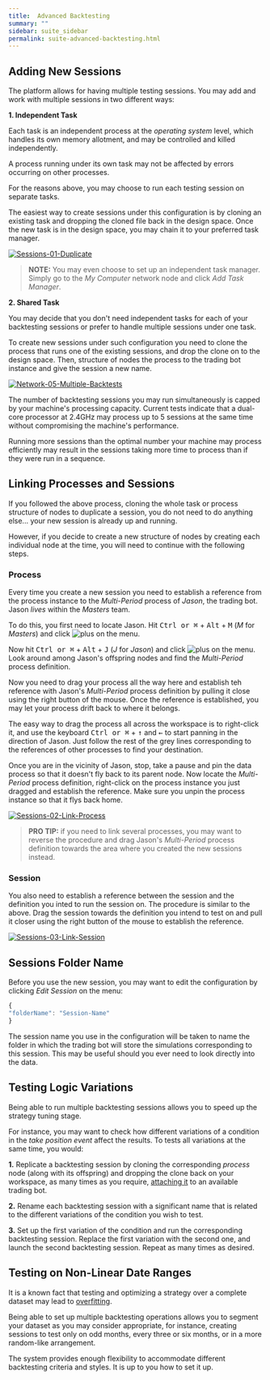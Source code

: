 ```yaml
---
title:  Advanced Backtesting
summary: ""
sidebar: suite_sidebar
permalink: suite-advanced-backtesting.html
---
```


## Adding New Sessions

The platform allows for having multiple testing sessions. You may add and work with multiple sessions in two different ways:

**1. Independent Task**

Each task is an independent process at the *operating system* level, which handles its own memory allotment, and may be controlled and killed independently.

A process running under its own task may not be affected by errors occurring on other processes.

For the reasons above, you may choose to run each testing session on separate tasks.

The easiest way to create sessions under this configuration is by cloning an existing task and dropping the cloned file back in the design space. Once the new task is in the design space, you may chain it to your preferred task manager.

[![Sessions-01-Duplicate](https://user-images.githubusercontent.com/13994516/70354911-23d8c000-1871-11ea-8a6c-552ab6e206ce.gif)](https://user-images.githubusercontent.com/13994516/70354911-23d8c000-1871-11ea-8a6c-552ab6e206ce.gif)

> **NOTE:** You may even choose to set up an independent task manager. Simply go to the *My Computer* network node and click *Add Task Manager*.

**2. Shared Task**

You may decide that you don't need independent tasks for each of your backtesting sessions or prefer to handle multiple sessions under one task.

To create new sessions under such configuration you need to clone the process that runs one of the existing sessions, and drop the clone on to the design space. Then, structure of nodes the process to the trading bot instance and give the session a new name.

[![Network-05-Multiple-Backtests](https://user-images.githubusercontent.com/13994516/67272829-90644f00-f4bd-11e9-9559-3f01233ecee8.gif)](https://user-images.githubusercontent.com/13994516/67272829-90644f00-f4bd-11e9-9559-3f01233ecee8.gif)

The number of backtesting sessions you may run simultaneously is capped by your machine's processing capacity. Current tests indicate that a dual-core processor at 2.4GHz may process up to 5 sessions at the same time without compromising the machine's performance.

Running more sessions than the optimal number your machine may process efficiently may result in the sessions taking more time to process than if they were run in a sequence.

## Linking Processes and Sessions

If you followed the above process, cloning the whole task or process structure of nodes to duplicate a session, you do not need to do anything else... your new session is already up and running.

However, if you decide to create a new structure of nodes by creating each individual node at the time, you will need to continue with the following steps.

### Process

Every time you create a new session you need to establish a reference from the process instance to the *Multi-Period* process of *Jason*, the trading bot. Jason *lives* within the *Masters* team.

To do this, you first need to locate Jason. Hit <kbd>Ctrl or &#8984;</kbd> + <kbd>Alt</kbd> + <kbd>M</kbd> (*M* for *Masters*) and click ![plus](https://user-images.githubusercontent.com/13994516/70042962-121cc180-15c0-11ea-8322-018f78524f39.PNG) on the menu.

Now hit <kbd>Ctrl or &#8984;</kbd> + <kbd>Alt</kbd> + <kbd>J</kbd> (*J* for *Jason*) and click ![plus](https://user-images.githubusercontent.com/13994516/70042962-121cc180-15c0-11ea-8322-018f78524f39.PNG) on the menu. Look around among Jason's offspring nodes and find the *Multi-Period* process definition.

Now you need to drag your process all the way here and establish teh reference with Jason's *Multi-Period* process definition by pulling it close using the right button of the mouse. Once the reference is established, you may let your process drift back to where it belongs.

The easy way to drag the process all across the workspace is to right-click it, and use the keyboard <kbd>Ctrl or &#8984;</kbd> + <kbd>&#8593;</kbd> and <kbd>&#8592;</kbd> to start panning in the direction of Jason. Just follow the rest of the grey lines corresponding to the references of other processes to find your destination.

Once you are in the vicinity of Jason, stop, take a pause and pin the data process so that it doesn't fly back to its parent node. Now locate the *Multi-Period* process definition, right-click on the process instance you just dragged and establish the reference. Make sure you unpin the process instance so that it flys back home.

[![Sessions-02-Link-Process](https://user-images.githubusercontent.com/13994516/70355145-b2e5d800-1871-11ea-9bb3-49148772307c.gif)](https://user-images.githubusercontent.com/13994516/70355145-b2e5d800-1871-11ea-9bb3-49148772307c.gif)

> **PRO TIP:** if you need to link several processes, you may want to reverse the procedure and drag Jason's *Multi-Period* process definition towards the area where you created the new sessions instead.

### Session

You also need to establish a reference between the session and the definition you inted to run the session on. The procedure is similar to the above. Drag the session towards the definition you intend to test on and pull it closer using the right button of the mouse to establish the reference.

[![Sessions-03-Link-Session](https://user-images.githubusercontent.com/13994516/70355703-0e649580-1873-11ea-925e-1f0250148d2c.gif)](https://user-images.githubusercontent.com/13994516/70355703-0e649580-1873-11ea-925e-1f0250148d2c.gif)

## Sessions Folder Name

Before you use the new session, you may want to edit the configuration by clicking *Edit Session* on the menu:

```js
{
"folderName": "Session-Name"
}
```

The session name you use in the configuration will be taken to name the folder in which the trading bot will store the simulations corresponding to this session. This may be useful should you ever need to look directly into the data.

## Testing Logic Variations

Being able to run multiple backtesting sessions allows you to speed up the strategy tuning stage.

For instance, you may want to check how different variations of a condition in the *take position event* affect the results. To tests all variations at the same time, you would:

**1.** Replicate a backtesting session by cloning the corresponding *process* node (along with its offspring) and dropping the clone back on your workspace, as many times as you require, [attaching it](Design-Space-Interface#detachment-and-attachment-of-nodes) to an available trading bot.

**2.** Rename each backtesting session with a significant name that is related to the different variations of the condition you wish to test.

**3.** Set up the first variation of the condition and run the corresponding backtesting session. Replace the first variation with the second one, and launch the second backtesting session. Repeat as many times as desired.

## Testing on Non-Linear Date Ranges

It is a known fact that testing and optimizing a strategy over a complete dataset may lead to [overfitting](https://en.wikipedia.org/wiki/Overfitting).

Being able to set up multiple backtesting operations allows you to segment your dataset as you may consider appropriate, for instance, creating sessions to test only on odd months, every three or six months, or in a more random-like arrangement. 

The system provides enough flexibility to accommodate different backtesting criteria and styles. It is up to you how to set it up.